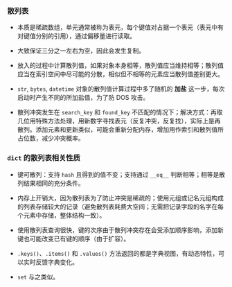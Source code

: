 ### 散列表

- 本质是稀疏数组，单元通常被称为表元，每个键值对占据一个表元（表元中有对键值分别的引用），通过偏移量进行读取。

- 大致保证三分之一左右为空，因此会发生复制。

- 放入的过程中计算散列值，如果对象本身相等，散列值应当维持相等；散列值应当在索引空间中尽可能的分散，相似但不相等的元素应当散列值差别更大。

- `str`, `bytes`, `datetime` 对象的散列值计算过程中多了随机的 **加盐** 这一步，每次启动时产生不同的所加盐值，为了防 DOS 攻击。

- 散列冲突发生在 `search_key` 和 `found_key` 不匹配的情况下；解决方式：再取几位用特殊方法处理，用新数字寻找表元（反复冲突，反复找），实际上是再散列。添加元素和更新类似，可能会重新分配内存，增加用作索引和散列值所占位数，减少冲突概率。

### `dict` 的散列表相关性质

- 键可散列：支持 `hash` 且得到的值不变；支持通过 `__eq__` 判断相等；相等是散列结果相同的充分条件。

- 内存上开销大，因为散列表为了防止冲突是稀疏的；使用元组或记名元组构成的列表存储较大的记录（避免散列表耗费大空间；无需把记录字段的名字在每个元素中存储，整体结构一致）。

- 使用散列表查询很快，键的次序由于散列冲突存在会受添加顺序影响，添加新键也可能改变已有键的顺序（由于扩容）。

- `.keys()`、`.items()` 和 `.values()` 方法返回的都是字典视图，有动态特性，可以实时反馈字典变化。

- `set` 与之类似。